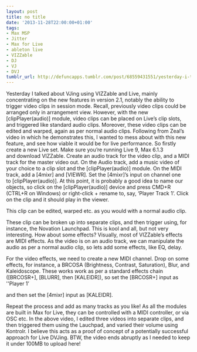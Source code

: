 ```yaml
---
layout: post
title: no title
date: '2013-11-28T22:00:00+01:00'
tags:
- Max MSP
- Jitter
- Max for Live
- ableton live
- VIZZable
- DJ
- VJ
- DVJ
tumblr_url: http://defuncapps.tumblr.com/post/68559431551/yesterday-i-talked-about-vjing-using-vizzable-and
---
```


    

Yesterday I talked about VJing using VIZZable and Live, mainly concentrating on the new features in version 2.1, notably the ability to trigger video clips in session mode. Recall, previously video clips could be arranged only in arrangement view. However, with the new [clipPlayer(audio)] module, video clips can be placed on Live’s clip slots, and triggered like standard audio clips. Moreover, these video clips can be edited and warped, again as per normal audio clips. Following from Zeal’s video in which he demonstrates this, I wanted to mess about with this new feature, and see how viable it would be for live performance.
So firstly create a new Live set. Make sure you’re running Live 9, Max 6.1.3 and download VIZZable. Create an audio track for the video clip, and a MIDI track for the master video out. On the Audio track, add a music video of your choice to a clip slot and the [clipPlayer(audio)] module. On the MIDI track, add a [4mixr] and [VIEWR]. Set the [4mixr]’s input on channel one to [clipPlayer(audio)]. At this point, it is probably a good idea to name our objects, so click on the [clipPlayer(audio)] device and press CMD+R (CTRL+R on Windows) or right-click + rename to, say, ‘Player Track 1’. Click on the clip and it should play in the viewer.


This clip can be edited, warped etc. as you would with a normal audio clip.

These clip can be broken up into separate clips, and then trigger using, for instance, the Novation Launchpad. This is kool and all, but not very interesting. How about some effects? Visually, most of VIZZable’s effects are MIDI effects. As the video is on an audio track, we can manipulate the audio as per a normal audio clip, so lets add some effects, like EQ, delay.

For the video effects, we need to create a new MIDI channel. Drop on some effects, for instance, a BRCOSA (Brightness, Contrast, Saturation), Blur, and Kaleidoscope. These works work as per a standard effects chain ([BRCOSR+], [BLURR], then [KALEIDR]), so set the [BRCOSR+] input as ''Player 1’

and then set the [4mixr] input as [KALEIDR].

Repeat the process and add as many tracks as you like! As all the modules are built in Max for Live, they can be controlled with a MIDI controller, or via OSC etc.
In the above video, I edited three videos into separate clips, and then triggered them using the Lauchpad, and varied their volume using Kontrolr. I believe this acts as a proof of concept of a potentially successful approach for Live DVJing. BTW, the video ends abruptly as I needed to keep it under 100MB to upload here!

